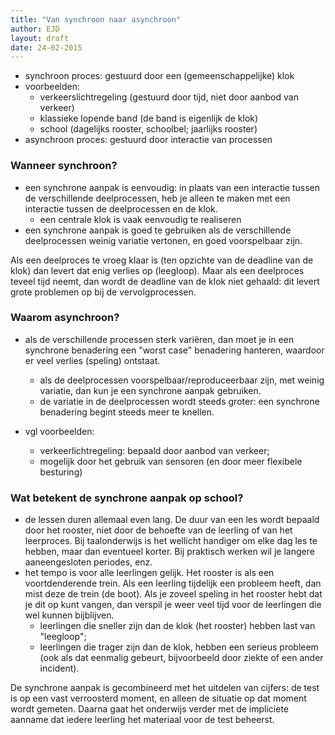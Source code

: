 ```yaml
---
title: "Van synchroon naar asynchroon"
author: EJD
layout: draft
date: 24-02-2015
---
```


* synchroon proces: gestuurd door een (gemeenschappelijke) klok
* voorbeelden:
    * verkeerslichtregeling (gestuurd door tijd, niet door aanbod van verkeer)
    * klassieke lopende band (de band is eigenlijk de klok)
    * school (dagelijks rooster, schoolbel; jaarlijks rooster)
* asynchroon proces: gestuurd door interactie van processen


### Wanneer synchroon?

* een synchrone aanpak is eenvoudig: in plaats van een interactie tussen de verschillende deelprocessen, heb je alleen te maken met een interactie tussen de deelprocessen en de klok.
    * een centrale klok is vaak eenvoudig te realiseren
* een synchrone aanpak is goed te gebruiken als de verschillende deelprocessen weinig variatie vertonen, en goed voorspelbaar zijn.

Als een deelproces te vroeg klaar is (ten opzichte van de deadline van de klok) dan levert dat enig verlies op (leegloop). Maar als een deelproces teveel tijd neemt, dan wordt de deadline van de klok niet gehaald: dit levert grote problemen op bij de vervolgprocessen.


### Waarom asynchroon?

* als de verschillende processen sterk variëren, dan moet je in een synchrone benadering een "worst case" benadering hanteren, waardoor er veel verlies (speling) ontstaat.
    * als de deelprocessen voorspelbaar/reproduceerbaar zijn, met weinig variatie, dan kun je een synchrone aanpak gebruiken.
    * de variatie in de deelprocessen wordt steeds groter: een synchrone benadering begint steeds meer te knellen.
    
* vgl voorbeelden:
    * verkeerlichtregeling: bepaald door aanbod van verkeer;
    * mogelijk door het gebruik van sensoren (en door meer flexibele besturing)
    

    
### Wat betekent de synchrone aanpak op school?

* de lessen duren allemaal even lang. De duur van een les wordt bepaald door het rooster, niet door de behoefte van de leerling of van het leerproces. Bij taalonderwijs is het wellicht handiger om elke dag les te hebben, maar dan eventueel korter. Bij praktisch werken wil je langere aaneengesloten periodes, enz.
* het tempo is voor alle leerlingen gelijk. Het rooster is als een voortdenderende trein. Als een leerling tijdelijk een probleem heeft, dan mist deze de trein (de boot). Als je zoveel speling in het rooster hebt dat je dit op kunt vangen, dan verspil je weer veel tijd voor de leerlingen die wel kunnen bijblijven.
    * leerlingen die sneller zijn dan de klok (het rooster) hebben last van "leegloop";
    * leerlingen die trager zijn dan de klok, hebben een serieus probleem (ook als dat eenmalig gebeurt, bijvoorbeeld door ziekte of een ander incident). 
    
De synchrone aanpak is gecombineerd met het uitdelen van cijfers: de test is op een vast verroosterd moment, en alleen de situatie op dat moment wordt gemeten. Daarna gaat het onderwijs verder met de impliciete aanname dat iedere leerling het materiaal voor de test beheerst.


